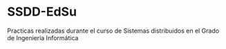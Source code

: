 # SSDD-EdSu
Practicas realizadas durante el curso de Sistemas distribuidos en el Grado de Ingeniería Informática
